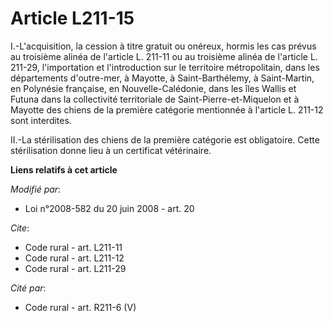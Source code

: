 # Article L211-15

I.-L'acquisition, la cession à titre gratuit ou onéreux, hormis les cas prévus au troisième alinéa de l'article L. 211-11 ou
au troisième alinéa de l'article L. 211-29, l'importation et l'introduction sur le territoire métropolitain, dans les
départements d'outre-mer, à Mayotte, à Saint-Barthélemy, à Saint-Martin, en Polynésie française, en Nouvelle-Calédonie, dans
les îles Wallis et Futuna dans la collectivité territoriale de Saint-Pierre-et-Miquelon et à Mayotte des chiens de la
première catégorie mentionnée à l'article L. 211-12 sont interdites. 

II.-La stérilisation des chiens de la première catégorie est obligatoire. Cette stérilisation donne lieu à un certificat
vétérinaire.

**Liens relatifs à cet article**

_Modifié par_:

  - Loi n°2008-582 du 20 juin 2008 - art. 20

_Cite_:

  - Code rural - art. L211-11
  - Code rural - art. L211-12
  - Code rural - art. L211-29

_Cité par_:

  - Code rural - art. R211-6 (V)
